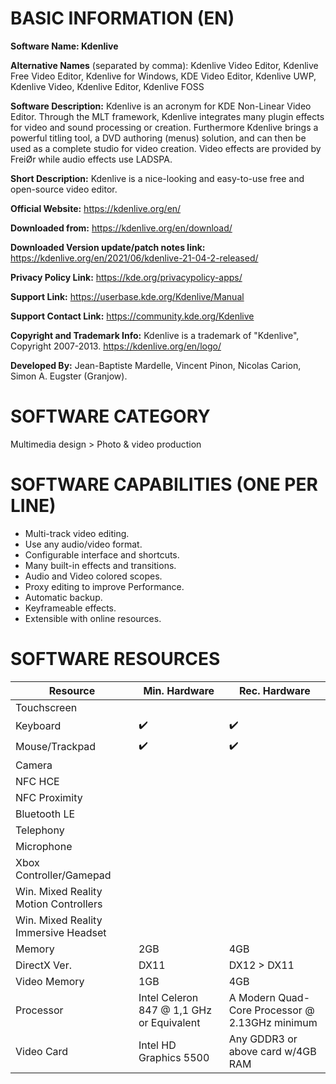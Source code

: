 BASIC INFORMATION (EN)
=======================================

**Software Name: Kdenlive**

**Alternative Names** (separated by comma): Kdenlive Video Editor, Kdenlive Free Video Editor, Kdenlive for Windows, KDE Video Editor, Kdenlive UWP, Kdenlive Video, Kdenlive Editor, Kdenlive FOSS

**Software Description:** Kdenlive is an acronym for KDE Non-Linear Video Editor. Through the MLT framework, Kdenlive integrates many plugin effects for video and sound processing or creation. Furthermore Kdenlive brings a powerful titling tool, a DVD authoring (menus) solution, and can then be used as a complete studio for video creation. Video effects are provided by FreiØr while audio effects use LADSPA.

**Short Description:** Kdenlive is a nice-looking and easy-to-use free and open-source video editor.

**Official Website:** https://kdenlive.org/en/

**Downloaded from:** https://kdenlive.org/en/download/

**Downloaded Version update/patch notes link:** https://kdenlive.org/en/2021/06/kdenlive-21-04-2-released/

**Privacy Policy Link:** https://kde.org/privacypolicy-apps/

**Support Link:** https://userbase.kde.org/Kdenlive/Manual

**Support Contact Link:** https://community.kde.org/Kdenlive

**Copyright and Trademark Info:** Kdenlive is a trademark of "Kdenlive", Copyright 2007-2013. https://kdenlive.org/en/logo/

**Developed By:** Jean-Baptiste Mardelle, Vincent Pinon, Nicolas Carion, Simon A. Eugster (Granjow).


SOFTWARE CATEGORY
=======================================

‪Multimedia design > Photo & video production‬


SOFTWARE CAPABILITIES (ONE PER LINE)
=======================================

- Multi-track video editing.
- Use any audio/video format.
- Configurable interface and shortcuts.
- Many built-in effects and transitions.
- Audio and Video colored scopes.
- Proxy editing to improve Performance.
- Automatic backup.
- Keyframeable effects.
- Extensible with online resources.


SOFTWARE RESOURCES
=======================================

| Resource       | Min. Hardware | Rec. Hardware |
| -------------- | ------------- | ------------- |
| Touchscreen    |               |               |
| Keyboard       | ✔️           | ✔️           |
| Mouse/Trackpad | ✔️           | ✔️           |
| Camera         |               |               |
| NFC HCE        |               |               |
| NFC Proximity  |               |               |
| Bluetooth LE   |               |               |
| Telephony      |               |               |
| Microphone     |               |               |
| Xbox Controller/Gamepad |               |               |
| Win. Mixed Reality Motion Controllers |               |               |
| Win. Mixed Reality Immersive Headset |               |               |
| Memory         | 2GB           | 4GB           |
| DirectX Ver.   | DX11           | DX12 > DX11   |
| Video Memory   | 1GB           | 4GB           |
| Processor      | Intel Celeron 847 @ 1,1 GHz or Equivalent | A Modern Quad-Core Processor @ 2.13GHz minimum |
| Video Card     | Intel HD Graphics 5500 | Any GDDR3 or above card w/4GB RAM |
